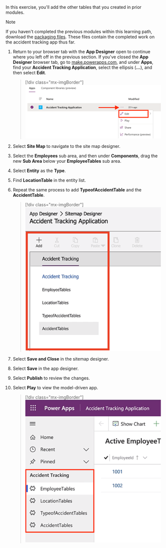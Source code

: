 In this exercise, you'll add the other tables that you created in prior modules.

>[!NOTE]
> If you haven't completed the previous modules within this learning path, download the [packaging files](https://github.com/MicrosoftDocs/mslearn-developer-tools-power-platform/tree/master/power-apps/create-model-driven-app). These files contain the completed work on the accident tracking app thus far.

1. Return to your browser tab with the **App Designer** open to continue where you left off in the previous section. If you've closed the **App Designer** browser tab, go to [make.powerapps.com](https://make.powerapps.com/?azure-portal=true), and under **Apps**, find your **Accident Tracking Application**, select the ellipsis (**...**), and then select **Edit**.

    > [!div class="mx-imgBorder"]
    > [![Screenshot of the App Designer with the menu next to Accident Tracking Application expanded and the Edit option highlighted.](../media/edit.png)](../media/edit.png#lightbox)

1. Select **Site Map** to navigate to the site map designer.

1. Select the **Employees** sub area, and then under **Components**, drag the new **Sub Area** below your **EmployeeTables** sub area.

1. Select **Entity** as the **Type**.

1. Find **LocationTable** in the entity list.

1. Repeat the same process to add **TypeofAccidentTable** and the **AccidentTable**.

    > [!div class="mx-imgBorder"]
    > [![Screenshot of the entity list with the tables added.](../media/sitemap-designer.png)](../media/sitemap-designer.png#lightbox)

1. Select **Save and Close** in the sitemap designer.

1. Select **Save** in the app designer.

1. Select **Publish** to review the changes.

1. Select **Play** to view the model-driven app.

    > [!div class="mx-imgBorder"]
    > [![Screenshot of the Accident Tracking Application in Power Apps with the Accident Tracking section highlighted.](../media/preview-2.png)](../media/preview-2.png#lightbox)
